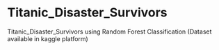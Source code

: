 # Titanic_Disaster_Survivors
Titanic_Disaster_Survivors using Random Forest Classification (Dataset available in kaggle platform)
